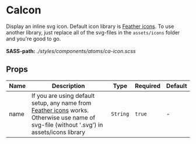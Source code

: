 # CaIcon

Display an inline svg icon. Default icon library is [Feather icons](https://feathericons.com/). To use another library, just replace all of the svg-files in the `assets/icons` folder and you're good to go.<br><br> **SASS-path:** _./styles/components/atoms/ca-icon.scss_

## Props

<!-- @vuese:CaIcon:props:start -->
|Name|Description|Type|Required|Default|
|---|---|---|---|---|
|name|If you are using default setup, any name from [Feather icons](https://feathericons.com/) works. Otherwise use name of svg-file (without '.svg') in assets/icons library|`String`|`true`|-|

<!-- @vuese:CaIcon:props:end -->


